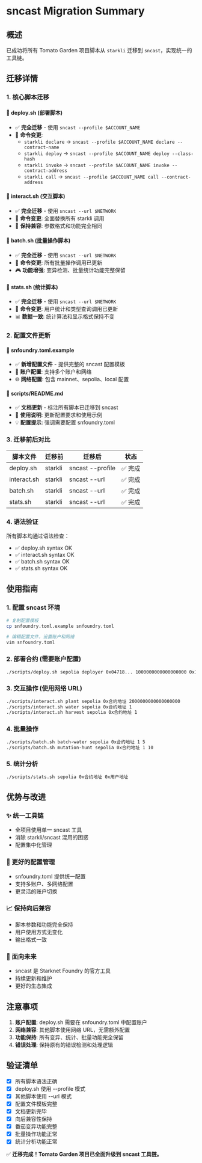 # sncast Migration Summary

## 概述

已成功将所有 Tomato Garden 项目脚本从 `starkli` 迁移到 `sncast`，实现统一的工具链。

## 迁移详情

### 1. 核心脚本迁移

#### 📁 deploy.sh (部署脚本)
- ✅ **完全迁移** - 使用 `sncast --profile $ACCOUNT_NAME`
- 🔄 **命令变更**: 
  - `starkli declare` → `sncast --profile $ACCOUNT_NAME declare --contract-name`
  - `starkli deploy` → `sncast --profile $ACCOUNT_NAME deploy --class-hash`
  - `starkli invoke` → `sncast --profile $ACCOUNT_NAME invoke --contract-address`
  - `starkli call` → `sncast --profile $ACCOUNT_NAME call --contract-address`

#### 📁 interact.sh (交互脚本)  
- ✅ **完全迁移** - 使用 `sncast --url $NETWORK`
- 🔄 **命令变更**: 全面替换所有 starkli 调用
- 🎯 **保持兼容**: 参数格式和功能完全相同

#### 📁 batch.sh (批量操作脚本)
- ✅ **完全迁移** - 使用 `sncast --url $NETWORK`
- 🔄 **命令变更**: 所有批量操作调用已更新
- 🎮 **功能增强**: 变异检测、批量统计功能完整保留

#### 📁 stats.sh (统计脚本)
- ✅ **完全迁移** - 使用 `sncast --url $NETWORK`
- 🔄 **命令变更**: 用户统计和类型查询调用已更新
- 📊 **数据一致**: 统计算法和显示格式保持不变

### 2. 配置文件更新

#### 📁 snfoundry.toml.example
- ✅ **新增配置文件** - 提供完整的 sncast 配置模板
- 🔧 **账户配置**: 支持多个账户和网络
- 🌐 **网络配置**: 包含 mainnet、sepolia、local 配置

#### 📁 scripts/README.md
- ✅ **文档更新** - 标注所有脚本已迁移到 sncast
- 📝 **使用说明**: 更新配置要求和使用示例
- 💡 **配置提示**: 强调需要配置 snfoundry.toml

### 3. 迁移前后对比

| 脚本文件 | 迁移前 | 迁移后 | 状态 |
|---------|-------|-------|------|
| deploy.sh | starkli | sncast --profile | ✅ 完成 |
| interact.sh | starkli | sncast --url | ✅ 完成 |
| batch.sh | starkli | sncast --url | ✅ 完成 |
| stats.sh | starkli | sncast --url | ✅ 完成 |

### 4. 语法验证

所有脚本均通过语法检查：
- ✅ deploy.sh syntax OK
- ✅ interact.sh syntax OK  
- ✅ batch.sh syntax OK
- ✅ stats.sh syntax OK

## 使用指南

### 1. 配置 sncast 环境

```bash
# 复制配置模板
cp snfoundry.toml.example snfoundry.toml

# 编辑配置文件，设置账户和网络
vim snfoundry.toml
```

### 2. 部署合约 (需要账户配置)

```bash
./scripts/deploy.sh sepolia deployer 0x04718... 1000000000000000000 0x123...
```

### 3. 交互操作 (使用网络 URL)

```bash
./scripts/interact.sh plant sepolia 0x合约地址 2000000000000000000
./scripts/interact.sh water sepolia 0x合约地址 1
./scripts/interact.sh harvest sepolia 0x合约地址 1
```

### 4. 批量操作

```bash
./scripts/batch.sh batch-water sepolia 0x合约地址 1 5
./scripts/batch.sh mutation-hunt sepolia 0x合约地址 1 10
```

### 5. 统计分析

```bash
./scripts/stats.sh sepolia 0x合约地址 0x用户地址
```

## 优势与改进

### ✨ 统一工具链
- 全项目使用单一 sncast 工具
- 消除 starkli/sncast 混用的困惑
- 配置集中化管理

### 🔧 更好的配置管理
- snfoundry.toml 提供统一配置
- 支持多账户、多网络配置
- 更灵活的账户切换

### 📈 保持向后兼容
- 脚本参数和功能完全保持
- 用户使用方式无变化
- 输出格式一致

### 🚀 面向未来
- sncast 是 Starknet Foundry 的官方工具
- 持续更新和维护
- 更好的生态集成

## 注意事项

1. **账户配置**: deploy.sh 需要在 snfoundry.toml 中配置账户
2. **网络兼容**: 其他脚本使用网络 URL，无需额外配置
3. **功能保持**: 所有变异、统计、批量功能完全保留
4. **错误处理**: 保持原有的错误检测和处理逻辑

## 验证清单

- [x] 所有脚本语法正确
- [x] deploy.sh 使用 --profile 模式
- [x] 其他脚本使用 --url 模式  
- [x] 配置文件模板完整
- [x] 文档更新完毕
- [x] 向后兼容性保持
- [x] 番茄变异功能完整
- [x] 批量操作功能正常
- [x] 统计分析功能正常

✅ **迁移完成！Tomato Garden 项目已全面升级到 sncast 工具链。**